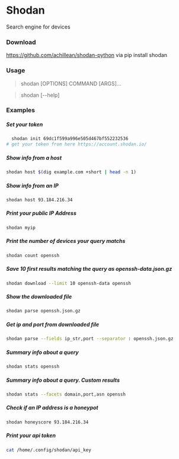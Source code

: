 # Shodan
Search engine for devices

### Download
https://github.com/achillean/shodan-python via pip install shodan

### Usage  
> shodan [OPTIONS] COMMAND [ARGS]...
  
> shodan [--help]  
  
### Examples   
##### Set your token
```bash
  shodan init 69dc1f599a996e505d467bf552232536
# get your token from here https://account.shodan.io/
```

##### Show info from a host
```bash
shodan host $(dig example.com +short | head -n 1)
```

##### Show info from an IP
```bash
shodan host 93.184.216.34
```

##### Print your public IP Address
```bash
shodan myip
```

##### Print the number of devices your query matchs
```bash
shodan count openssh
```

##### Save 10 first results matching the query as openssh-data.json.gz
```bash
shodan download --limit 10 openssh-data openssh
```

##### Show the downloaded file
```bash
shodan parse openssh.json.gz
```

##### Get ip and port from downloaded file
```bash
shodan parse --fields ip_str,port --separator : openssh.json.gz
```

##### Summary info about a query 
```bash
shodan stats openssh
```

##### Summary info about a query. Custom results
```bash
shodan stats --facets domain,port,asn openssh
```

##### Check if an IP address is a honeypot
```bash
shodan honeyscore 93.184.216.34
```

##### Print your api token
```bash
cat /home/.config/shodan/api_key
```
